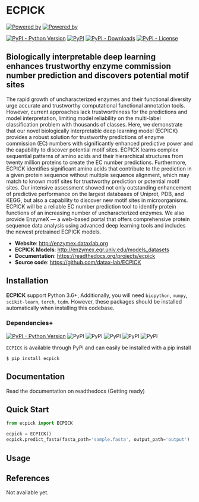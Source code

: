 # ECPICK

[![Powered by ](https://img.shields.io/badge/Powered%20by-DataX%20Lab-orange.svg?style=flat&colorA=555&colorB=b42b2c)](https://www.dataxlab.org)
[![Powered by ](https://img.shields.io/badge/Powered%20by-CPS%20Lab-orange.svg?style=flat&colorA=555&colorB=007580)](https://www.sunmoon.ac.kr)

[![PyPI - Python Version](https://img.shields.io/pypi/pyversions/ecpick)](https://pypi.org/project/ecpick/)
[![PyPI](https://img.shields.io/pypi/v/ecpick?style=flat&colorB=0679BA)](https://pypi.org/project/ecpick/)
[![PyPI - Downloads](https://img.shields.io/pypi/dm/ecpick?label=pypi%20downloads)](https://pypi.org/project/ecpick/)
[![PyPI - License](https://img.shields.io/pypi/l/ecpick)](https://pypi.org/project/ecpick/)

## Biologically interpretable deep learning enhances trustworthy enzyme commission number prediction and discovers potential motif sites

The rapid growth of uncharacterized enzymes and their functional diversity urge
accurate and trustworthy computational functional annotation tools. However,
current approaches lack trustworthiness for the predictions and model interpretation,
limiting model reliability on the multi-label classification problem with thousands
of classes. Here, we demonstrate that our novel biologically interpretable deep
learning model (ECPICK) provides a robust solution for trustworthy predictions
of enzyme commission (EC) numbers with significantly enhanced predictive power
and the capability to discover potential motif sites. ECPICK learns complex
sequential patterns of amino acids and their hierarchical structures from twenty
million proteins to create the EC number predictions. Furthermore, ECPICK identifies
significant amino acids that contribute to the prediction in a given protein sequence
without multiple sequence alignment, which may match to known motif sites for trustworthy
prediction or potential motif sites. Our intensive assessment showed not only outstanding
enhancement of predictive performance on the largest databases of Uniprot, PDB, and KEGG,
but also a capability to discover new motif sites in microorganisms. ECPICK will be a
reliable EC number prediction tool to identify protein functions of an increasing number
of uncharacterized enzymes. We also provide EnzymeX — a web-based portal that offers 
comprehensive protein sequence data analysis using advanced deep learning tools and includes 
the newest pretrained ECPICK models.


- **Website**: http://enzymex.dataxlab.org
- **ECPICK Models**: http://enzymex.egr.unlv.edu/models_datasets
- **Documentation**: https://readthedocs.org/projects/ecpick
- **Source code**: https://github.com/datax-lab/ECPICK

## Installation

**ECPICK** support Python 3.6+, Additionally, you will need
```biopython```, ```numpy```, ```scikit-learn```, ```torch```, ```tqdm```.
However, these packages should be installed automatically when installing this codebase.

### Dependencies+

[![PyPI - Python Version](https://img.shields.io/pypi/pyversions/ecpick)](https://pypi.org/project/ecpick/)
![PyPI](https://img.shields.io/pypi/v/torch?label=torch)
![PyPI](https://img.shields.io/pypi/v/biopython?label=biopython)
![PyPI](https://img.shields.io/pypi/v/numpy?label=numpy)
![PyPI](https://img.shields.io/pypi/v/scikit-learn?label=scikit-learn)
![PyPI](https://img.shields.io/pypi/v/tqdm?label=tqdm)

```ECPICK``` is available through PyPi and can easily be installed with a pip install

```shell
$ pip install ecpick
```

## Documentation

Read the documentation on readthedocs (Getting ready)

## Quick Start

```python
from ecpick import ECPICK

ecpick = ECPICK()
ecpick.predict_fasta(fasta_path='sample.fasta', output_path='output')
```

## Usage
  
## References

Not available yet.
